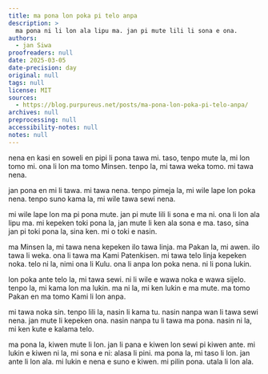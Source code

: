 ```yaml
---
title: ma pona lon poka pi telo anpa
description: >
  ma pona ni li lon ala lipu ma. jan pi mute lili li sona e ona.
authors:
  - jan Siwa
proofreaders: null
date: 2025-03-05
date-precision: day
original: null
tags: null
license: MIT
sources:
  - https://blog.purpureus.net/posts/ma-pona-lon-poka-pi-telo-anpa/
archives: null
preprocessing: null
accessibility-notes: null
notes: null
---
```


nena en kasi en soweli en pipi li pona tawa mi. taso, tenpo mute la, mi lon tomo mi. ona li lon ma tomo Minsen. tenpo la, mi tawa weka tomo. mi tawa nena.

jan pona en mi li tawa. mi tawa nena. tenpo pimeja la, mi wile lape lon poka nena. tenpo suno kama la, mi wile tawa sewi nena.

mi wile lape lon ma pi pona mute. jan pi mute lili li sona e ma ni. ona li lon ala lipu ma. mi kepeken toki pona la, jan mute li ken ala sona e ma. taso, sina jan pi toki pona la, sina ken. mi o toki e nasin.

ma Minsen la, mi tawa nena kepeken ilo tawa linja. ma Pakan la, mi awen. ilo tawa li weka. ona li tawa ma Kami Patenkisen. mi tawa telo linja kepeken noka. telo ni la, nimi ona li Kulu. ona li anpa lon poka nena. ni li pona lukin.

lon poka ante telo la, mi tawa sewi. ni li wile e wawa noka e wawa sijelo. tenpo la, mi kama lon ma lukin. ma ni la, mi ken lukin e ma mute. ma tomo Pakan en ma tomo Kami li lon anpa.

mi tawa noka sin. tenpo lili la, nasin li kama tu. nasin nanpa wan li tawa sewi nena. jan mute li kepeken ona. nasin nanpa tu li tawa ma pona. nasin ni la, mi ken kute e kalama telo.

ma pona la, kiwen mute li lon. jan li pana e kiwen lon sewi pi kiwen ante. mi lukin e kiwen ni la, mi sona e ni: alasa li pini. ma pona la, mi taso li lon. jan ante li lon ala. mi lukin e nena e suno e kiwen. mi pilin pona. utala li lon ala.
